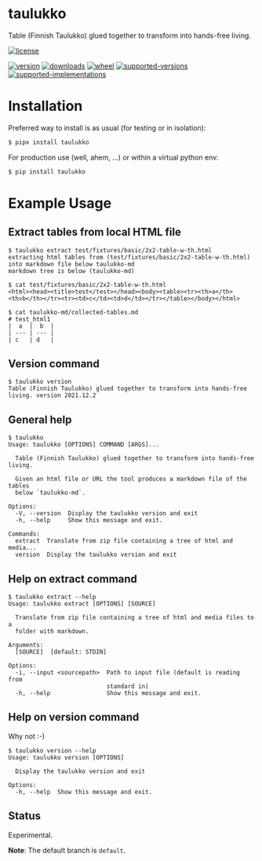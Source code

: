 # taulukko

Table (Finnish Taulukko) glued together to transform into hands-free living.

[![license](https://img.shields.io/github/license/sthagen/taulukko.svg?style=flat)](https://github.com/sthagen/taulukko/blob/default/LICENSE)

[![version](https://img.shields.io/pypi/v/taulukko.svg?style=flat)](https://pypi.python.org/pypi/taulukko/)
[![downloads](https://pepy.tech/badge/taulukko/month)](https://pepy.tech/project/taulukko)
[![wheel](https://img.shields.io/pypi/wheel/taulukko.svg?style=flat)](https://pypi.python.org/pypi/taulukko/)
[![supported-versions](https://img.shields.io/pypi/pyversions/taulukko.svg?style=flat)](https://pypi.python.org/pypi/taulukko/)
[![supported-implementations](https://img.shields.io/pypi/implementation/taulukko.svg?style=flat)](https://pypi.python.org/pypi/taulukko/)

# Installation

Preferred way to install is as usual (for testing or in isolation):

```bash
$ pipx install taulukko
```

For production use (well, ahem, ...) or within a virtual python env:

```bash
$ pip install taulukko
```

# Example Usage

## Extract tables from local HTML file

```console
$ taulukko extract test/fixtures/basic/2x2-table-w-th.html
extracting html tables from (test/fixtures/basic/2x2-table-w-th.html) into markdown file below taulukko-md
markdown tree is below (taulukko-md)
```

```console
$ cat test/fixtures/basic/2x2-table-w-th.html
<html><head><title>test</test></head><body><table><tr><th>a</th><th>b</th></tr><tr><td>c</td><td>d</td></tr></table></body></html>
```

```console
$ cat taulukko-md/collected-tables.md
# test_html1
|  a  |  b  |
| --- | --- |
| c   | d   |
```

## Version command

```console
$ taulukko version
Table (Finnish Taulukko) glued together to transform into hands-free living. version 2021.12.2
```

## General help

```console
$ taulukko
Usage: taulukko [OPTIONS] COMMAND [ARGS]...

  Table (Finnish Taulukko) glued together to transform into hands-free living.

  Given an html file or URL the tool produces a markdown file of the tables
  below `taulukko-md`.

Options:
  -V, --version  Display the taulukko version and exit
  -h, --help     Show this message and exit.

Commands:
  extract  Translate from zip file containing a tree of html and media...
  version  Display the taulukko version and exit
```

## Help on extract command

```console
$ taulukko extract --help
Usage: taulukko extract [OPTIONS] [SOURCE]

  Translate from zip file containing a tree of html and media files to a
  folder with markdown.

Arguments:
  [SOURCE]  [default: STDIN]

Options:
  -i, --input <sourcepath>  Path to input file (default is reading from
                            standard in)
  -h, --help                Show this message and exit.
```

## Help on version command

Why not :-)

```console
$ taulukko version --help
Usage: taulukko version [OPTIONS]

  Display the taulukko version and exit

Options:
  -h, --help  Show this message and exit.
```

## Status

Experimental.

**Note**: The default branch is `default`.


